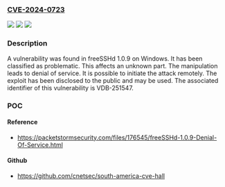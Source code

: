 ### [CVE-2024-0723](https://cve.mitre.org/cgi-bin/cvename.cgi?name=CVE-2024-0723)
![](https://img.shields.io/static/v1?label=Product&message=freeSSHd&color=blue)
![](https://img.shields.io/static/v1?label=Version&message=%3D%201.0.9%20&color=brighgreen)
![](https://img.shields.io/static/v1?label=Vulnerability&message=CWE-404%20Denial%20of%20Service&color=brighgreen)

### Description

A vulnerability was found in freeSSHd 1.0.9 on Windows. It has been classified as problematic. This affects an unknown part. The manipulation leads to denial of service. It is possible to initiate the attack remotely. The exploit has been disclosed to the public and may be used. The associated identifier of this vulnerability is VDB-251547.

### POC

#### Reference
- https://packetstormsecurity.com/files/176545/freeSSHd-1.0.9-Denial-Of-Service.html

#### Github
- https://github.com/cnetsec/south-america-cve-hall

